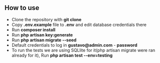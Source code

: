 ## How to use

- Clone the repository with __git clone__
- Copy __.env.example__ file to __.env__ and edit database credentials there
- Run __composer install__
- Run __php artisan key:generate__
- Run __php artisan migrate --seed__
- Default credentials to log in __gustavo@admin.com__ - __password__
- To run the tests we are using SQLlite for it(php artisan migrate were ran already for it), Run __php artisan test --env=testing__
